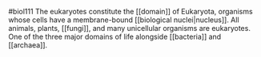 #biol111 
The eukaryotes constitute the [[domain]] of Eukaryota, organisms whose cells have a membrane-bound [[biological nuclei|nucleus]]. All animals, plants, [[fungi]], and many unicellular organisms are eukaryotes. One of the three major domains of life alongside [[bacteria]] and [[archaea]].